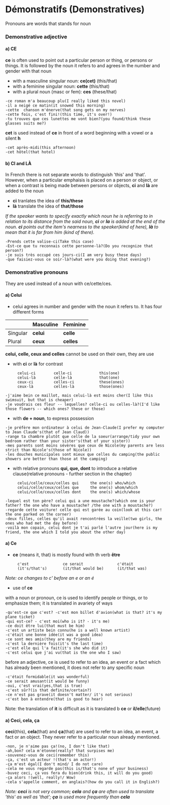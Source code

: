 # Démonstratifs (Demonstratives)
Pronouns are words that stands for noun
### Demonstrative adjective

#### a) CE

**ce** is often used to point out a particular person or thing, or persons or things. It is followed by the noun it refers to and agrees in the number and gender with that noun

 - with a masculine singular noun:  **ce(cet)** (this/that)
 - with a feminine singular noun:  **cette** (this/that)
 - with a plural noun (masc or fem): **ces** (these/that)

```
-ce roman m'a beaucoup plu(I really liked this novel)
-il a neigé ce matin(it snowed this morning)
-cette  chanson m'énerve(that song gets on my nerves)
-cette fois, c'est fini!(this time, it's over!)
-tu trouves que ces lunettes me vont bien?(you found/think these glasses suits me?)
```

**cet** is used instead of **ce** in front of a word beginning with a vowel or a silent **h**
```
-cet après-midi(this afternoon)
-cet hôtel(that hotel)
```

#### b) CI and LÀ

In French there is not separate words to distinguish 'this' and 'that'. However, when a particular emphaisis is placed on a person or object, or when a contrast is being made between persons or objects, **ci** and **là** are added to the noun

- **ci** tranlates the idea of **this/these**
- **là** translate the idea of **that/those**

*If the speaker wants to specify exactly which noun he is referring to in relation to its distance from the said noun, **ci** or **la**  is added at the end of the noun. **ci** points out the item's nearness to the speaker(kind of here), **là** to mean that it is far from him (kind of there).*


```
-Prends cette valise-ci(Take this case)
-Est-ce que tu reconnais cette personne-là?(Do you recognize that person?)
-je suis très occupé ces jours-ci(I am very busy these days)
-que faisiez-vous ce soir-là?(what were you doing that evening?)
```

### Demonstrative pronouns

They are used instead of a noun with ce/cette/ces.

#### a) Celui

- celui agrees in number and gender with the noun it refers to. It has four different forms
  
||Masculine|Feminine|
|--|--|--|
|Singular|**celui**|**celle**|
|Plural|**ceux**|**celles**|

**celui, celle, ceux and celles** cannot be used on their own, they are use 
- with **ci** or **là** for contrast

        celui-ci        celle-ci            this(one)
        celui-là        celle-là            that(one)
        ceux-ci         celles-ci           these(ones)
        ceux-là         celles-là           those(ones)

```
-j'aime bein ce maillot, mais celui-là est moins cher(I like this swimsuit, but that is cheaper)
-je voudrais ces fleur -- lequelles? celle-ci ou celles-là?(I'd like those flowers -- which ones? these or those)
```
- with **de + noun**, to express possession

```
-je préfère mon ordinateur à celui de Jean-Claude(I prefer my computer to Jean Claude's(that of Jean Claud))
-range ta chambre plutôt que celle de la soeur(arrange/tidy your own bedroom rather than your sister's(that of your sister))
-mes parents sont moins sévères que ceux de Nicole(my parents are less strict than Nicole's(those of Nicole))
-les douches municipales sont mieux que celles du camping(the public showers are better than those at the camping)
```

- with relative pronouns **qui, que, dont** to introduce a relative clause(relative pronouns - further section in the chapter)

        celui/celle/ceux/celles qui     the one(s) who/which
        celui/celle/ceux/celles que     the one(s) whom/which
        celui/celle/ceux/celles dont    the one(s) which/whose   

```
-lequel est ton père? celui qui a une moustache?(which one is your father? the one who have a moustache? /the one with a moustache?)
-regarde cette voiture! celle qui est garée au coin(look at this car! the one parked on the corner)
-deux filles, celles qu'il avait rencontrées la veille(two girls, the ones who had met the day before)
-voilà mon copain, celui dont je t'ai parlé l'autre jour(here is my friend, the one which I told you about the other day)
```

#### a) Ce

- **ce** (means it, that) is mostly found with th verb **être**

        c'est               ce serait               c'était
        (it's/that's)       (it/that would be)      (it/that was)

*Note: ce changes to c' before an e or an é*

- use of **ce**

with a noun or pronoun, ce is used to identify people or things, or to emphasize them; it is translated in avariety of ways

```
-qu'est-ce que c'est? -c'est mon billet d'avion(what is that? it's my plane ticket)
-qui est-ce? - c'est moi(who is it? - it's me)
-ce doit être lui(that must be him)
-c'est un artiste bein connu(he is a well known artist)
-c'était une bonne idée(it was a good idea)
-ce sont mes amis(they are my friends)
-c'est la dernière fois(it's the last time)
-c'est elle qui l'a fait(it's she who did it)
-c'est celui que j'ai vu(that is the one who I saw)
```

before an adjective, ce is used to refer to an idea, an event or a fact which has already been mentioned, it does not refer to any specific noun

```
-c'était formidable(it was wonderful)
-ce serait amusant(it would be funny)
-oui, c'est vrai(yes,that is true)
-c'est sûr?(is that definite/certain?)
-ce n'est pas grave(it doesn't matter/ it's not serious)
-c'est bon à entendre(that is good to hear)
```

Note: the translation of **it** is difficult as it is translated b **ce** or **il/elle**(future)


#### a) Ceci, cela, ça

**ceci**(this), **cela**(that) and **ça**(that) are used to refer to an idea, an event, a fact or an object. They never refer to a particular noun already mentioned.

```
-non, je n'aime pas ça!(no, I don't like that)
-ah,bon? cela m'étonne(really? that surpises me)
-souvenez-vous de ceci(remember this)
-ça, c'est un acteur !(that's an actor!)
-ça m'est égal(I don't mind/ I do not care)
-cela ne vous regarde pas(this is/that's none of your business)
-buvez ceci, ça vos fera du bien(drink this, it will do you good)
-ça alors !(well, really!/ Wow)
-cela s'appelle comment, en anglais?(how do you call it in English?)
```

*Note: **ceci** is not very common; **cela** and **ça** are often used to translate 'this' as well as 'that'; **ça** is used more frequently than **cela***